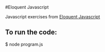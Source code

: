 #Eloquent Javascript

Javascript exercises from [Eloquent Javascript]

## To run the code:
$ node program.js

[Steve Musgrave]:https://github.com/StephanMusgrave
[Eloquent Javascript]:http://eloquentjavascript.net/